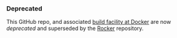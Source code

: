 
### Deprecated

This GitHub repo, and associated 
[build facility at Docker](https://registry.hub.docker.com/u/eddelbuettel/docker-ubuntu-r/)
are now *deprecated* and superseded by the [Rocker](https://github.com/rocker-org/rocker) repository.


